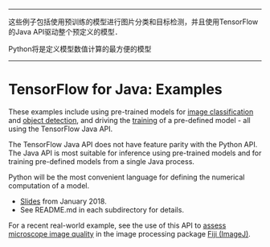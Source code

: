 ****
这些例子包括使用预训练的模型进行图片分类和目标检测，并且使用TensorFlow的Java API驱动整个预定义的模型．

Python将是定义模型数值计算的最方便的模型
****

# TensorFlow for Java: Examples

These examples include using pre-trained models for [image
classification](label_image) and [object detection](object_detection),
and driving the [training](training) of a pre-defined model - all using the
TensorFlow Java API.

The TensorFlow Java API does not have feature parity with the Python API.
The Java API is most suitable for inference using pre-trained models
and for training pre-defined models from a single Java process.

Python will be the most convenient language for defining the
numerical computation of a model.

- [Slides](https://docs.google.com/presentation/d/e/2PACX-1vQ6DzxNTBrJo7K5P8t5_rBRGnyJoPUPBVOJR4ooHCwi4TlBFnIriFmI719rDNpcQzojqsV58aUqmBBx/pub?start=false&loop=false&delayms=3000) from January 2018.
- See README.md in each subdirectory for details.

For a recent real-world example, see the use of this API to [assess microscope
image quality](https://research.googleblog.com/2018/03/using-deep-learning-to-facilitate.html)
in the image processing package [Fiji (ImageJ)](https://fiji.sc/).

